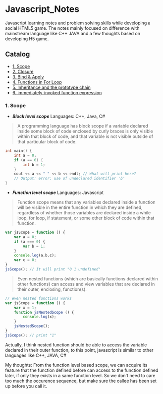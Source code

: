 # Javascript_Notes
Javascript learning notes and problem solving skills while developing a social HTML5 game.
The notes mainly focused on difference with mainstream language like C++ JAVA and a few thoughts based on developing H5 game.

## Catalog

* [1. Scope](#1-scope)
* [2. Closure](#2-closure)
* [3. Bind & Apply](#3-bind-apply)
* [4. Functions in For Loop](#4-functions-in-for-loop)
* [5. Inheritance and the prototype chain](#5-inheritance-and-the-prototype-chain)
* [6. immediately-invoked function expression](#6-immediately-invoked-function-expression)




### <a name="1-scope"></a>1. Scope

- ***Block level scope***
Languages: C++, Java, C#

> A programming language has block scope if a variable declared inside some block of code enclosed by curly braces is only 
> visible within that block of code, and that variable is not visible outside of that particular block of code.

```C++
int main() {
    int a = 0;
    if (a == 0) {
        int b = 1;
    }
    cout << a << " " << b << endl; // What will print here?  
    // Output: error: use of undeclared identifier 'b'
}
```

- ***Function level scope***
Languages: Javascript

> Function scope means that any variables declared inside a function will be visible in the entire function in which they are defined, regardless of whether those variables are declared inside a while loop, for loop, if statement, or some other block of code within that function. 

```javascript
var jsScope = function () {
	var a = 0;
	if (a === 0) {
		var b = 1;
	}
	console.log(a,b,c);
	var c = 0;
}
jsScope(); // It will print "0 1 undefined"
```
> Even nested functions (which are basically functions declared within other functions) can access and view variables that are declared in their outer, enclosing, function(s).

```javascript
// even nested functions works
var jsScope = function () {
	var x = 1;
	function jsNestedScope () {
		console.log(x);
	}
	jsNestedScope();
}
jsScope(); // print "1"
```
Actually, I think nested function should be able to access the variable declared in their outer function, to this point, javascript is similar to other languages like C++, JAVA, C#

My thoughts: From the function level based scope, we can acquire its feature that the function defined before can access to the function defined later, if only they exists in a same function level. So we don't need to care too much the occurence sequence, but make sure the callee has been set up before you call it.
